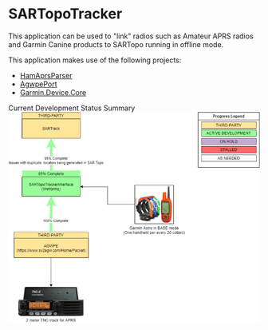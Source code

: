 # SARTopoTracker
This application can be used to "link" radios such as Amateur APRS radios and Garmin Canine products to SARTopo running in offline mode.

This application makes use of the following projects:
 - [HamAprsParser](https://github.com/bradsjm/HamAprsParser)
 - [AgwpePort](https://archive.codeplex.com/?p=agwpeport)
 - [Garmin.Device.Core](https://github.com/mcosand/trackers-temp)
 
Current Development Status Summary
![alt text](Status.png?raw=true)